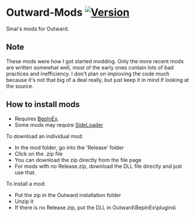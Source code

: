 # Outward-Mods [![Version](https://img.shields.io/badge/BepInEx-5.1-green.svg)](https://github.com/BepInEx/BepInEx)
 
Sinai's mods for Outward.

## Note

These mods were how I got started modding. Only the more recent mods are written somewhat well, most of the early ones contain lots of bad practices and inefficiency. I don't plan on improving the code much because it's not that big of a deal really, but just keep it in mind if looking at the source.

## How to install mods

* Requires [BepInEx](https://github.com/BepInEx/BepInEx).
* Some mods may require [SideLoader](https://github.com/sinai-dev/Outward-Sideloader/blob/master/README.md) 

 To download an individual mod:
 - In the mod folder, go into the 'Release' folder
 - Click on the .zip file
 - You can download the zip directly from the file page
 - For mods with no Release.zip, download the DLL file directly and just use that.
 
 To install a mod:
 - Put the zip in the Outward installation folder
 - Unzip it
 - If there is no Release.zip, put the DLL in Outward\BepInEx\plugins\
